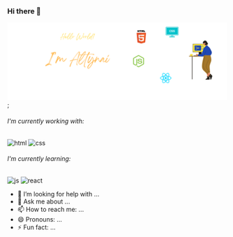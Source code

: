 ### Hi there 👋


![banner](github-profile.png);




 ###### I'm currently working with:

 ![html](https://img.shields.io/badge/HTML5-E34F26?style=for-the-badge&logo=html5&logoColor=white)
 ![css](https://img.shields.io/badge/CSS3-1572B6?style=for-the-badge&logo=css3&logoColor=white)
    
  ###### I'm currently learning:  
    
 ![js](https://img.shields.io/badge/JavaScript-FFFF00?style=for-the-badge&logo=javascript&logoColor=000)
 ![react](https://img.shields.io/badge/React-0ABAB5?style=for-the-badge&logo=react&logoColor=61DAFB)
- 🤔 I’m looking for help with ...
- 💬 Ask me about ...
- 📫 How to reach me: ...
- 😄 Pronouns: ...
- ⚡ Fun fact: ...

